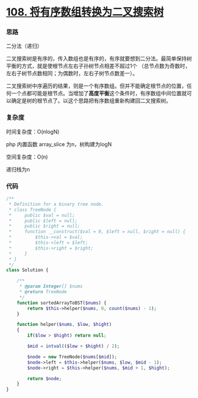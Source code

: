 # [108. 将有序数组转换为二叉搜索树](https://leetcode.cn/problems/convert-sorted-array-to-binary-search-tree/)

### 思路

二分法（递归）

二叉搜索树是有序的，传入数组也是有序的，有序就要想到二分法。最简单保持树平衡的方式，就是使根节点左右子孙树节点相差不超过1个
（总节点数为奇数时，左右子树节点数相同；为偶数时，左右子树节点数差一）。

二叉搜索树中序遍历的结果，则是一个有序数组。但并不能确定根节点的位置，任何一个点都可能是根节点。当增加了**高度平衡**这个条件时，有序数组中间位置就可以确定是树的根节点了。以这个思路把有序数组重新构建回二叉搜索树。

### 复杂度

时间复杂度：O(nlogN)

php 内置函数 array_slice 为n，树构建为logN

空间复杂度：O(n)

递归栈为n

### 代码

```php
/**
 * Definition for a binary tree node.
 * class TreeNode {
 *     public $val = null;
 *     public $left = null;
 *     public $right = null;
 *     function __construct($val = 0, $left = null, $right = null) {
 *         $this->val = $val;
 *         $this->left = $left;
 *         $this->right = $right;
 *     }
 * }
 */
class Solution {

    /**
     * @param Integer[] $nums
     * @return TreeNode
     */
    function sortedArrayToBST($nums) {
        return $this->helper($nums, 0, count($nums) - 1);
    }

    function helper($nums, $low, $hight)
    {
        if($low > $hight) return null;

        $mid = intval(($low + $hight) / 2);

        $node = new TreeNode($nums[$mid]);
        $node->left = $this->helper($nums, $low, $mid - 1);
        $node->right = $this->helper($nums, $mid + 1, $hight);

        return $node;
    }
}
```